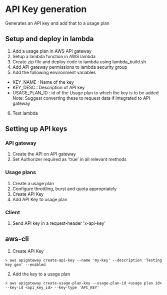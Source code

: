 # API Key generation

Generates an API key and add that to a usage plan

## Setup and deploy in lambda

1. Add a usage plan in AWS API gateway
2. Setup a lambda function in AWS lambda
3. Create zip file and deploy code to lambda using lambda_build.sh
4. Add API gateway permissions to lambda security group
5. Add the following environment variables
- KEY_NAME : Name of the key
- KEY_DESC : Description of API key
- USAGE_PLAN_ID : id of the Usage plan to which the key is to be added
Note: Suggest converting these to request data if integrated to API gateway
6. Test lambda

## Setting up API keys

### API gateway

1. Create the API on API gateway
2. Set Authorizer required as 'true' in all relevant methods

### Usage plans

1. Create a usage plan
2. Configure throttling, burst and quota appropriately
3. Create API Key
4. Add API Key to usage plan

### Client

1. Send API key in a request-header 'x-api-key'


## aws-cli

1. Create API Key
```
> aws apigateway create-api-key --name 'my-key' --description 'Testing key gen' --enabled
```

2. Add the key to a usage plan
```
> aws apigateway create-usage-plan-key --usage-plan-id <usage plan id> --key-id <api_key_id> --key-type 'API_KEY'
```
